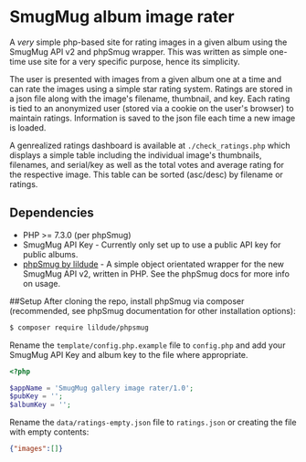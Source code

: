 # SmugMug album image rater

A _very_ simple php-based site for rating images in a given album using the SmugMug API v2 and phpSmug wrapper. This was written as simple one-time use site for a very specific purpose, hence its simplicity.

The user is presented with images from a given album one at a time and can rate the images using a simple star rating system. Ratings are stored in a json file along with the image's filename, thumbnail, and key. Each rating is tied to an anonymized user (stored via a cookie on the user's browser) to maintain ratings. Information is saved to the json file each time a new image is loaded.

A genrealized ratings dashboard is available at `./check_ratings.php` which displays a simple table including the individual image's thumbnails, filenames, and serial/key as well as the total votes and average rating for the respective image. This table can be sorted (asc/desc) by filename or ratings.

## Dependencies

* PHP >= 7.3.0 (per phpSmug)
* SmugMug API Key - Currently only set up to use a public API key for public albums.
* [phpSmug by lildude](https://github.com/lildude/phpSmug) - A simple object orientated wrapper for the new SmugMug API v2, written in PHP. See the phpSmug docs for more info on usage.

##Setup
After cloning the repo, install phpSmug via composer (recommended, see phpSmug documentation for other installation options):

```bash
$ composer require lildude/phpsmug
```

Rename the `template/config.php.example` file to `config.php` and add your SmugMug API Key and album key to the file where appropriate.

```php
<?php

$appName = 'SmugMug gallery image rater/1.0';
$pubKey = '';
$albumKey = '';
```

Rename the `data/ratings-empty.json` file to `ratings.json` or creating the file with empty contents:

```json
{"images":[]}
```
